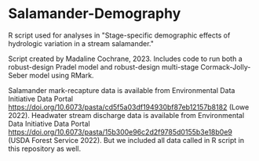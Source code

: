 # Salamander-Demography
R script used for analyses in "Stage-specific demographic effects of hydrologic variation in a stream salamander." 

Script created by Madaline Cochrane, 2023. Includes code to run both a robust-design Pradel model and robust-design multi-stage Cormack-Jolly-Seber model using RMark. 

Salamander mark-recapture data is available from Environmental Data Initiative Data Portal https://doi.org/10.6073/pasta/cd5f5a03df194930bf87eb12157b8182 (Lowe 2022). Headwater stream discharge data is available from Environmental Data Initiative Data Portal https://doi.org/10.6073/pasta/15b300e96c2d2f9785d0155b3e18b0e9 (USDA Forest Service 2022). But we included all data called in R script in this repository as well.
